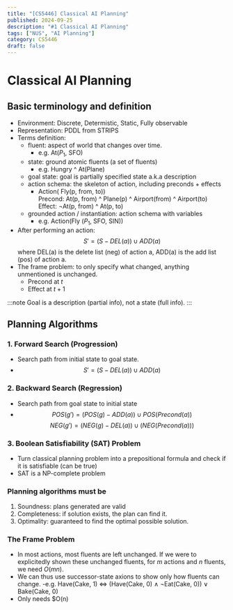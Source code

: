 ```yaml
---
title: "[CS5446] Classical AI Planning"
published: 2024-09-25
description: "#1 Classical AI Planning"
tags: ["NUS", "AI Planning"]
category: CS5446
draft: false
---
```


# Classical AI Planning
## Basic terminology and definition
- Environment: Discrete, Determistic, Static, Fully observable
- Representation: PDDL from STRIPS
- Terms definition:
    - fluent: aspect of world that changes over time.
        - e.g. At($P_1$, SFO)
    - state: ground atomic fluents (a set of fluents)
        - e.g. Hungry ^ At(Plane)
    - goal state: goal is partially specified state a.k.a description
    - action schema: the skeleton of action, including preconds + effects
        - Action( Fly(p, from, to))  
            Precond: At(p, from) ^ Plane(p) ^ Airport(from) ^ Airport(to)
            Effect: ¬At(p, from) ^ At(p, to)
    - grounded action / instantiation: action schema with variables
        - e.g. Action(Fly ($P_1$, SFO, SIN))
- After performing an action: 
    $$S' = (S-DEL(a)) ∪ ADD(a)$$
    where DEL(a) is the delete list (neg) of action a, ADD(a) is the add list (pos) of action a.
- The frame problem: to only specify what changed, anything unmentioned is unchanged.
    - Precond at $t$
    - Effect at $t+1$

:::note
Goal is a description (partial info), not a state (full info).
:::

## Planning Algorithms
### 1. Forward Search (Progression)
- Search path from initial state to goal state.
- $$S' = (S-DEL(a)) ∪ ADD(a)$$

### 2. Backward Search (Regression)
- Search path from goal state to initial state
- $$POS(g')= (POS(g) - ADD(a)) ∪ POS(Precond(a))$$ $$NEG(g') = (NEG(g) - DEL(a)) ∪ (NEG(Precond(a)))$$

### 3. Boolean Satisfiability (SAT) Problem
- Turn classical planning problem into a prepositional formula and check if it is satisfiable (can be true)
- SAT is a NP-complete problem

### Planning algorithms must be 
1. Soundness: plans generated are valid
2. Completeness: if solution exists, the plan can find it.
3. Optimality: guaranteed to find the optimal possible solution.

### The Frame Problem
- In most actions, most fluents are left unchanged. If we were to explicitedly shown these unchanged fluents,
for $m$ actions and $n$ fluents, we need $O(mn)$.
- We can thus use successor-state axions to show only how fluents can change.
    -e.g. Have(Cake, 1) ⇔ (Have(Cake, 0) ∧ ¬Eat(Cake, 0)) ∨ Bake(Cake, 0)
- Only needs $O(n)
